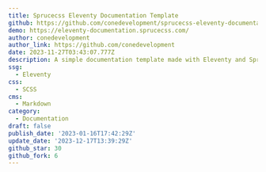 ```yaml
---
title: Sprucecss Eleventy Documentation Template
github: https://github.com/conedevelopment/sprucecss-eleventy-documentation-template
demo: https://eleventy-documentation.sprucecss.com/
author: conedevelopment
author_link: https://github.com/conedevelopment
date: 2023-11-27T03:43:07.777Z
description: A simple documentation template made with Eleventy and Spruce CSS.
ssg:
  - Eleventy
css:
  - SCSS
cms:
  - Markdown
category:
  - Documentation
draft: false
publish_date: '2023-01-16T17:42:29Z'
update_date: '2023-12-17T13:39:29Z'
github_star: 30
github_fork: 6
---
```

